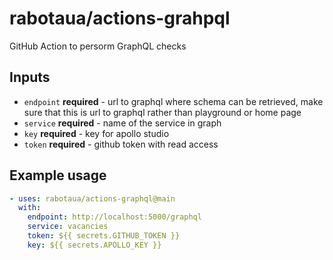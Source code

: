 # rabotaua/actions-grahpql

GitHub Action to persorm GraphQL checks

## Inputs

- `endpoint` **required** - url to graphql where schema can be retrieved, make sure that this is url to graphql rather than playground or home page
- `service` **required** - name of the service in graph
- `key` **required** - key for apollo studio
- `token` **required** - github token with read access

## Example usage

```yml
- uses: rabotaua/actions-graphql@main
  with:
    endpoint: http://localhost:5000/graphql
    service: vacancies
    token: ${{ secrets.GITHUB_TOKEN }}
    key: ${{ secrets.APOLLO_KEY }}
```
